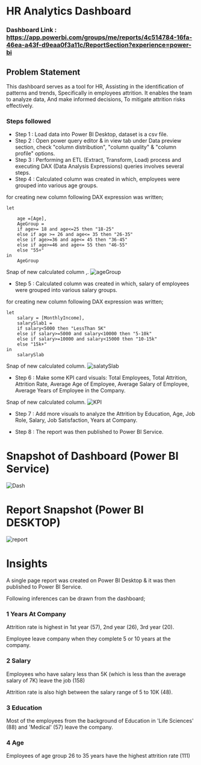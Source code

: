 
# HR Analytics Dashboard

### Dashboard Link : https://app.powerbi.com/groups/me/reports/4c514784-16fa-46ea-a43f-d9eaa0f3a11c/ReportSection?experience=power-bi

## Problem Statement

This dashboard serves as a tool for HR,
Assisting in the identification of patterns and trends,
Specifically in employees attrition.
It enables the team to analyze data,
And make informed decisions,
To mitigate attrition risks effectively.


### Steps followed 

- Step 1 : Load data into Power BI Desktop, dataset is a csv file.
- Step 2 : Open power query editor & in view tab under Data preview section, check "column distribution", "column quality" & "column profile" options.
- Step 3 : Performing an ETL (Extract, Transform, Load) process and executing DAX (Data Analysis Expressions) queries involves several steps.
- Step 4 : Calculated column was created in which, employees were grouped into various age groups.

for creating new column following DAX expression was written;
       
    let

        age =[Age],
        AgeGroup = 
        if age>= 18 and age<=25 then "18-25"
        else if age >= 26 and age<= 35 then "26-35"
        else if age>=36 and age<= 45 then "36-45"
        else if age>=46 and age<= 55 then "46-55"
        else "55+"
    in 
        AgeGroup
        
Snap of new calculated column ,.
![ageGroup](https://github.com/kaushalsingh0410/HR_Analytics/assets/161219395/31bd8354-126c-4646-a3b9-7e529cdd9f1e)
- Step 5 : Calculated column was created in which, salary of employees were grouped into various salary groups.

for creating new column following DAX expression was written;
       
    let 
        salary = [MonthlyIncome],
        salarySlab1 =
        if salary<5000 then "LessThan 5K"
        else if salary>=5000 and salary<10000 then "5-10k"
        else if salary>=10000 and salary<15000 then "10-15k"
        else "15k+"
    in 
        salarySlab



Snap of new calculated column.
![salatySlab](https://github.com/kaushalsingh0410/HR_Analytics/assets/161219395/47476d31-d552-4137-ab12-a59ac8468ec9)

- Step 6 : Make some KPI card visuals: Total Employees, Total Attrition, Attrition Rate, Average Age of Employee, Average Salary of Employee, Average Years of Employee in the Company.

Snap of new calculated column.
![KPI](https://github.com/kaushalsingh0410/HR_Analytics/assets/161219395/8f6c32ba-e279-482a-9b41-fa46a759431f)

- Step 7 : Add more visuals to analyze the Attrition by Education, Age, Job Role, Salary, Job Satisfaction, Years at Company. 
 
 - Step 8 : The report was then published to Power BI Service.
 
 


# Snapshot of Dashboard (Power BI Service)

![Dash](https://github.com/kaushalsingh0410/HR_Analytics/assets/161219395/833ece24-0f47-4257-a939-cd6f6fdea994)

 
 # Report Snapshot (Power BI DESKTOP)

 
![report](https://github.com/kaushalsingh0410/HR_Analytics/assets/161219395/4d6edf2b-6ca9-4a55-94e4-060d460c026e)


# Insights

A single page report was created on Power BI Desktop & it was then published to Power BI Service.

Following inferences can be drawn from the dashboard;

### 1 Years At  Company

  Attrition rate is highest in 1st year (57), 2nd year (26), 3rd year (20).

 Employee leave company when they complete 5 or 10 years at the company.
           
### 2 Salary

Employees who have salary less than 5K (which is less than the average salary of 7K) leave the job (158)

Attrition rate is also high between the salary range of 5 to 10K (48).  
  
  ### 3 Education 
  
Most of the employees from the background of Education in 'Life Sciences' (88) and 'Medical' (57) leave the company.

 ### 4 Age
 
 Employees of age group 26 to 35 years have the highest attrition rate (111)


